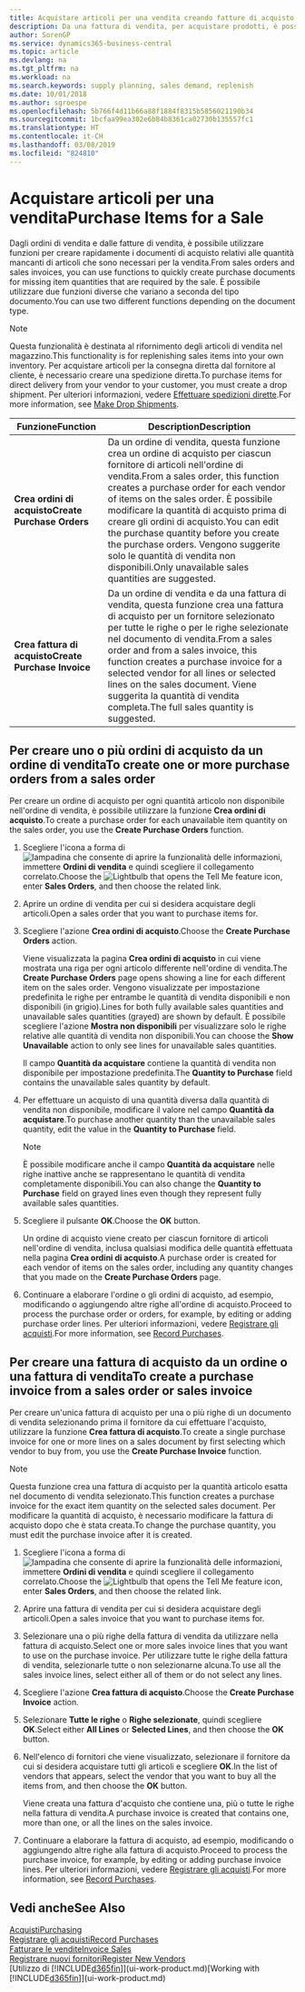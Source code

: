 ```yaml
---
title: Acquistare articoli per una vendita creando fatture di acquisto | Documenti Microsoft
description: Da una fattura di vendita, per acquistare prodotti, è possibile creare una fattura di acquisto per un fornitore.
author: SorenGP
ms.service: dynamics365-business-central
ms.topic: article
ms.devlang: na
ms.tgt_pltfrm: na
ms.workload: na
ms.search.keywords: supply planning, sales demand, replenish
ms.date: 10/01/2018
ms.author: sgroespe
ms.openlocfilehash: 5b766f4d11b66a88f1884f8315b5856021190b34
ms.sourcegitcommit: 1bcfaa99ea302e6b84b8361ca02730b135557fc1
ms.translationtype: HT
ms.contentlocale: it-CH
ms.lasthandoff: 03/08/2019
ms.locfileid: "824810"
---
```

# <a name="purchase-items-for-a-sale"></a><span data-ttu-id="5ab72-103">Acquistare articoli per una vendita</span><span class="sxs-lookup"><span data-stu-id="5ab72-103">Purchase Items for a Sale</span></span>
<span data-ttu-id="5ab72-104">Dagli ordini di vendita e dalle fatture di vendita, è possibile utilizzare funzioni per creare rapidamente i documenti di acquisto relativi alle quantità mancanti di articoli che sono necessari per la vendita.</span><span class="sxs-lookup"><span data-stu-id="5ab72-104">From sales orders and sales invoices, you can use functions to quickly create purchase documents for missing item quantities that are required by the sale.</span></span> <span data-ttu-id="5ab72-105">È possibile utilizzare due funzioni diverse che variano a seconda del tipo documento.</span><span class="sxs-lookup"><span data-stu-id="5ab72-105">You can use two different functions depending on the document type.</span></span>

> [!Note]
> <span data-ttu-id="5ab72-106">Questa funzionalità è destinata al rifornimento degli articoli di vendita nel magazzino.</span><span class="sxs-lookup"><span data-stu-id="5ab72-106">This functionality is for replenishing sales items into your own inventory.</span></span> <span data-ttu-id="5ab72-107">Per acquistare articoli per la consegna diretta dal fornitore al cliente, è necessario creare una spedizione diretta.</span><span class="sxs-lookup"><span data-stu-id="5ab72-107">To purchase items for direct delivery from your vendor to your customer, you must create a drop shipment.</span></span> <span data-ttu-id="5ab72-108">Per ulteriori informazioni, vedere [Effettuare spedizioni dirette](sales-how-drop-shipment.md).</span><span class="sxs-lookup"><span data-stu-id="5ab72-108">For more information, see [Make Drop Shipments](sales-how-drop-shipment.md).</span></span>   

|<span data-ttu-id="5ab72-109">Funzione</span><span class="sxs-lookup"><span data-stu-id="5ab72-109">Function</span></span>|<span data-ttu-id="5ab72-110">Description</span><span class="sxs-lookup"><span data-stu-id="5ab72-110">Description</span></span>|
|--------|-----------|
|<span data-ttu-id="5ab72-111">**Crea ordini di acquisto**</span><span class="sxs-lookup"><span data-stu-id="5ab72-111">**Create Purchase Orders**</span></span>|<span data-ttu-id="5ab72-112">Da un ordine di vendita, questa funzione crea un ordine di acquisto per ciascun fornitore di articoli nell'ordine di vendita.</span><span class="sxs-lookup"><span data-stu-id="5ab72-112">From a sales order, this function creates a purchase order for each vendor of items on the sales order.</span></span> <span data-ttu-id="5ab72-113">È possibile modificare la quantità di acquisto prima di creare gli ordini di acquisto.</span><span class="sxs-lookup"><span data-stu-id="5ab72-113">You can edit the purchase quantity before you create the purchase orders.</span></span> <span data-ttu-id="5ab72-114">Vengono suggerite solo le quantità di vendita non disponibili.</span><span class="sxs-lookup"><span data-stu-id="5ab72-114">Only unavailable sales quantities are suggested.</span></span>
|<span data-ttu-id="5ab72-115">**Crea fattura di acquisto**</span><span class="sxs-lookup"><span data-stu-id="5ab72-115">**Create Purchase Invoice**</span></span>|<span data-ttu-id="5ab72-116">Da un ordine di vendita e da una fattura di vendita, questa funzione crea una fattura di acquisto per un fornitore selezionato per tutte le righe o per le righe selezionate nel documento di vendita.</span><span class="sxs-lookup"><span data-stu-id="5ab72-116">From a sales order and from a sales invoice, this function creates a purchase invoice for a selected vendor for all lines or selected lines on the sales document.</span></span> <span data-ttu-id="5ab72-117">Viene suggerita la quantità di vendita completa.</span><span class="sxs-lookup"><span data-stu-id="5ab72-117">The full sales quantity is suggested.</span></span>|

## <a name="to-create-one-or-more-purchase-orders-from-a-sales-order"></a><span data-ttu-id="5ab72-118">Per creare uno o più ordini di acquisto da un ordine di vendita</span><span class="sxs-lookup"><span data-stu-id="5ab72-118">To create one or more purchase orders from a sales order</span></span>
<span data-ttu-id="5ab72-119">Per creare un ordine di acquisto per ogni quantità articolo non disponibile nell'ordine di vendita, è possibile utilizzare la funzione **Crea ordini di acquisto**.</span><span class="sxs-lookup"><span data-stu-id="5ab72-119">To create a purchase order for each unavailable item quantity on the sales order, you use the **Create Purchase Orders** function.</span></span>

1. <span data-ttu-id="5ab72-120">Scegliere l'icona a forma di ![lampadina che consente di aprire la funzionalità delle informazioni](media/ui-search/search_small.png "Informazioni sull'operazione che si desidera eseguire"), immettere **Ordini di vendita** e quindi scegliere il collegamento correlato.</span><span class="sxs-lookup"><span data-stu-id="5ab72-120">Choose the ![Lightbulb that opens the Tell Me feature](media/ui-search/search_small.png "Tell me what you want to do") icon, enter **Sales Orders**, and then choose the related link.</span></span>
2. <span data-ttu-id="5ab72-121">Aprire un ordine di vendita per cui si desidera acquistare degli articoli.</span><span class="sxs-lookup"><span data-stu-id="5ab72-121">Open a sales order that you want to purchase items for.</span></span>
3. <span data-ttu-id="5ab72-122">Scegliere l'azione **Crea ordini di acquisto**.</span><span class="sxs-lookup"><span data-stu-id="5ab72-122">Choose the **Create Purchase Orders** action.</span></span>

    <span data-ttu-id="5ab72-123">Viene visualizzata la pagina **Crea ordini di acquisto** in cui viene mostrata una riga per ogni articolo differente nell'ordine di vendita.</span><span class="sxs-lookup"><span data-stu-id="5ab72-123">The **Create Purchase Orders** page opens showing a line for each different item on the sales order.</span></span> <span data-ttu-id="5ab72-124">Vengono visualizzate per impostazione predefinita le righe per entrambe le quantità di vendita disponibili e non disponibili (in grigio).</span><span class="sxs-lookup"><span data-stu-id="5ab72-124">Lines for both fully available sales quantities and unavailable sales quantities (grayed) are shown by default.</span></span> <span data-ttu-id="5ab72-125">È possibile scegliere l'azione **Mostra non disponibili** per visualizzare solo le righe relative alle quantità di vendita non disponibili.</span><span class="sxs-lookup"><span data-stu-id="5ab72-125">You can choose the **Show Unavailable** action to only see lines for unavailable sales quantities.</span></span>

    <span data-ttu-id="5ab72-126">Il campo **Quantità da acquistare** contiene la quantità di vendita non disponibile per impostazione predefinita.</span><span class="sxs-lookup"><span data-stu-id="5ab72-126">The **Quantity to Purchase** field contains the unavailable sales quantity by default.</span></span>
4. <span data-ttu-id="5ab72-127">Per effettuare un acquisto di una quantità diversa dalla quantità di vendita non disponibile, modificare il valore nel campo **Quantità da acquistare**.</span><span class="sxs-lookup"><span data-stu-id="5ab72-127">To purchase another quantity than the unavailable sales quantity, edit the value in the **Quantity to Purchase** field.</span></span>

    > [!NOTE]  
    >   <span data-ttu-id="5ab72-128">È possibile modificare anche il campo **Quantità da acquistare** nelle righe inattive anche se rappresentano le quantità di vendita completamente disponibili.</span><span class="sxs-lookup"><span data-stu-id="5ab72-128">You can also change the **Quantity to Purchase** field on grayed lines even though they represent fully available sales quantities.</span></span>
5. <span data-ttu-id="5ab72-129">Scegliere il pulsante **OK**.</span><span class="sxs-lookup"><span data-stu-id="5ab72-129">Choose the **OK** button.</span></span>

    <span data-ttu-id="5ab72-130">Un ordine di acquisto viene creato per ciascun fornitore di articoli nell'ordine di vendita, inclusa qualsiasi modifica delle quantità effettuata nella pagina **Crea ordini di acquisto**.</span><span class="sxs-lookup"><span data-stu-id="5ab72-130">A purchase order is created for each vendor of items on the sales order, including any quantity changes that you made on the **Create Purchase Orders** page.</span></span>
7. <span data-ttu-id="5ab72-131">Continuare a elaborare l'ordine o gli ordini di acquisto, ad esempio, modificando o aggiungendo altre righe all'ordine di acquisto.</span><span class="sxs-lookup"><span data-stu-id="5ab72-131">Proceed to process the purchase order or orders, for example, by editing or adding purchase order lines.</span></span> <span data-ttu-id="5ab72-132">Per ulteriori informazioni, vedere [Registrare gli acquisti](purchasing-how-record-purchases.md).</span><span class="sxs-lookup"><span data-stu-id="5ab72-132">For more information, see [Record Purchases](purchasing-how-record-purchases.md).</span></span>


## <a name="to-create-a-purchase-invoice-from-a-sales-order-or-sales-invoice"></a><span data-ttu-id="5ab72-133">Per creare una fattura di acquisto da un ordine o una fattura di vendita</span><span class="sxs-lookup"><span data-stu-id="5ab72-133">To create a purchase invoice from a sales order or sales invoice</span></span>
<span data-ttu-id="5ab72-134">Per creare un'unica fattura di acquisto per una o più righe di un documento di vendita selezionando prima il fornitore da cui effettuare l'acquisto, utilizzare la funzione **Crea fattura di acquisto**.</span><span class="sxs-lookup"><span data-stu-id="5ab72-134">To create a single purchase invoice for one or more lines on a sales document by first selecting which vendor to buy from, you use the **Create Purchase Invoice** function.</span></span>

> [!NOTE]  
>   <span data-ttu-id="5ab72-135">Questa funzione crea una fattura di acquisto per la quantità articolo esatta nel documento di vendita selezionato.</span><span class="sxs-lookup"><span data-stu-id="5ab72-135">This function creates a purchase invoice for the exact item quantity on the selected sales document.</span></span> <span data-ttu-id="5ab72-136">Per modificare la quantità di acquisto, è necessario modificare la fattura di acquisto dopo che è stata creata.</span><span class="sxs-lookup"><span data-stu-id="5ab72-136">To change the purchase quantity, you must edit the purchase invoice after it is created.</span></span>  

1. <span data-ttu-id="5ab72-137">Scegliere l'icona a forma di ![lampadina che consente di aprire la funzionalità delle informazioni](media/ui-search/search_small.png "Informazioni sull'operazione che si desidera eseguire"), immettere **Ordini di vendita** e quindi scegliere il collegamento correlato.</span><span class="sxs-lookup"><span data-stu-id="5ab72-137">Choose the ![Lightbulb that opens the Tell Me feature](media/ui-search/search_small.png "Tell me what you want to do") icon, enter **Sales Orders**, and then choose the related link.</span></span>
2. <span data-ttu-id="5ab72-138">Aprire una fattura di vendita per cui si desidera acquistare degli articoli.</span><span class="sxs-lookup"><span data-stu-id="5ab72-138">Open a sales invoice that you want to purchase items for.</span></span>
3. <span data-ttu-id="5ab72-139">Selezionare una o più righe della fattura di vendita da utilizzare nella fattura di acquisto.</span><span class="sxs-lookup"><span data-stu-id="5ab72-139">Select one or more sales invoice lines that you want to use on the purchase invoice.</span></span> <span data-ttu-id="5ab72-140">Per utilizzare tutte le righe della fattura di vendita, selezionarle tutte o non selezionarne alcuna.</span><span class="sxs-lookup"><span data-stu-id="5ab72-140">To use all the sales invoice lines, select either all of them or do not select any lines.</span></span>
4. <span data-ttu-id="5ab72-141">Scegliere l'azione **Crea fattura di acquisto**.</span><span class="sxs-lookup"><span data-stu-id="5ab72-141">Choose the **Create Purchase Invoice** action.</span></span>
5. <span data-ttu-id="5ab72-142">Selezionare **Tutte le righe** o **Righe selezionate**, quindi scegliere **OK**.</span><span class="sxs-lookup"><span data-stu-id="5ab72-142">Select either **All Lines** or **Selected Lines**, and then choose the **OK** button.</span></span>  
6. <span data-ttu-id="5ab72-143">Nell'elenco di fornitori che viene visualizzato, selezionare il fornitore da cui si desidera acquistare tutti gli articoli e scegliere **OK**.</span><span class="sxs-lookup"><span data-stu-id="5ab72-143">In the list of vendors that appears, select the vendor that you want to buy all the items from, and then choose the **OK** button.</span></span>

    <span data-ttu-id="5ab72-144">Viene creata una fattura d'acquisto che contiene una, più o tutte le righe nella fattura di vendita.</span><span class="sxs-lookup"><span data-stu-id="5ab72-144">A purchase invoice is created that contains one, more than one, or all the lines on the sales invoice.</span></span>
7. <span data-ttu-id="5ab72-145">Continuare a elaborare la fattura di acquisto, ad esempio, modificando o aggiungendo altre righe alla fattura di acquisto.</span><span class="sxs-lookup"><span data-stu-id="5ab72-145">Proceed to process the purchase invoice, for example, by editing or adding purchase invoice lines.</span></span> <span data-ttu-id="5ab72-146">Per ulteriori informazioni, vedere [Registrare gli acquisti](purchasing-how-record-purchases.md).</span><span class="sxs-lookup"><span data-stu-id="5ab72-146">For more information, see [Record Purchases](purchasing-how-record-purchases.md).</span></span>

## <a name="see-also"></a><span data-ttu-id="5ab72-147">Vedi anche</span><span class="sxs-lookup"><span data-stu-id="5ab72-147">See Also</span></span>
[<span data-ttu-id="5ab72-148">Acquisti</span><span class="sxs-lookup"><span data-stu-id="5ab72-148">Purchasing</span></span>](purchasing-manage-purchasing.md)  
[<span data-ttu-id="5ab72-149">Registrare gli acquisti</span><span class="sxs-lookup"><span data-stu-id="5ab72-149">Record Purchases</span></span>](purchasing-how-record-purchases.md)  
[<span data-ttu-id="5ab72-150">Fatturare le vendite</span><span class="sxs-lookup"><span data-stu-id="5ab72-150">Invoice Sales</span></span>](sales-how-invoice-sales.md)  
[<span data-ttu-id="5ab72-151">Registrare nuovi fornitori</span><span class="sxs-lookup"><span data-stu-id="5ab72-151">Register New Vendors</span></span>](purchasing-how-register-new-vendors.md)  
<span data-ttu-id="5ab72-152">[Utilizzo di [!INCLUDE[d365fin](includes/d365fin_md.md)]](ui-work-product.md)</span><span class="sxs-lookup"><span data-stu-id="5ab72-152">[Working with [!INCLUDE[d365fin](includes/d365fin_md.md)]](ui-work-product.md)</span></span>
